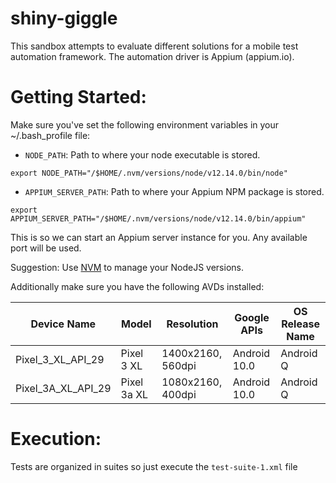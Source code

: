 # shiny-giggle
This sandbox attempts to evaluate different solutions for a mobile test automation framework.
The automation driver is Appium (appium.io).

# Getting Started:

Make sure you've set the following environment variables in your ~/.bash_profile file:
- `NODE_PATH`: Path to where your node executable is stored. 
```shell script
export NODE_PATH="/$HOME/.nvm/versions/node/v12.14.0/bin/node"
```
- `APPIUM_SERVER_PATH`: Path to where your Appium NPM package is stored.
```shell script
export APPIUM_SERVER_PATH="/$HOME/.nvm/versions/node/v12.14.0/bin/appium"
```
This is so we can start an Appium server instance for you. Any available port will be used.

Suggestion: Use [NVM](https://github.com/nvm-sh/nvm) to manage your NodeJS versions.

Additionally make sure you have the following AVDs installed:

Device Name | Model | Resolution | Google APIs | OS Release Name |
----------- | ----- | ---------- | ----------- | --------------- |
Pixel_3_XL_API_29 | Pixel 3 XL | 1400x2160, 560dpi | Android 10.0 | Android Q |
Pixel_3A_XL_API_29 | Pixel 3a XL | 1080x2160, 400dpi | Android 10.0 | Android Q |

# Execution:
Tests are organized in suites so just execute the `test-suite-1.xml` file

